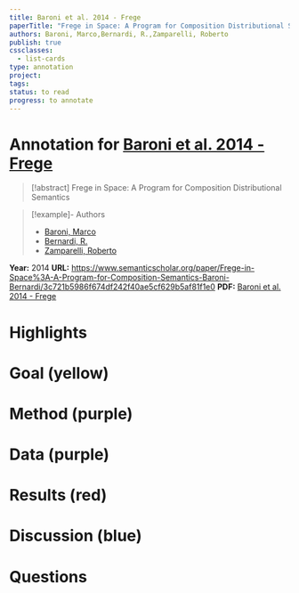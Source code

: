 ```yaml
---
title: Baroni et al. 2014 - Frege
paperTitle: "Frege in Space: A Program for Composition Distributional Semantics"
authors: Baroni, Marco,Bernardi, R.,Zamparelli, Roberto
publish: true
cssclasses:
  - list-cards
type: annotation
project:
tags:
status: to read
progress: to annotate
---
```

# Annotation for [Baroni et al. 2014 - Frege](Papers/References/Baroni%20et%20al.%202014%20-%20Frege)

> [!abstract] Frege in Space: A Program for Composition Distributional Semantics

> [!example]- Authors
> - [Baroni, Marco](Baroni%2C%20Marco)
> - [Bernardi, R.](Bernardi%2C%20R.)
> - [Zamparelli, Roberto](Zamparelli%2C%20Roberto)

**Year:** 2014
**URL:** https://www.semanticscholar.org/paper/Frege-in-Space%3A-A-Program-for-Composition-Semantics-Baroni-Bernardi/3c721b5986f674df242f40ae5cf629b5af81f1e0
**PDF:** [Baroni et al. 2014 - Frege](Papers/PDFs/Baroni%20et%20al.%202014%20-%20Frege%20in%20Space%20A%20Program%20for%20Composition%20Distributional%20Semantics.pdf)

# Highlights


# Goal (yellow)


# Method (purple)


# Data (purple)


# Results (red)


# Discussion (blue)


# Questions

